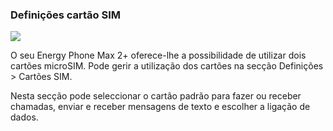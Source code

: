 ### Definições cartão SIM

![](http://static.energysistem.com/images/manuals/42689/57f3783f4a07c.jpg)

O seu Energy Phone Max 2+ oferece-lhe a possibilidade de utilizar dois cartões microSIM. Pode gerir a utilização dos cartões na secção Definições &gt; Cartões SIM.

Nesta secção pode seleccionar o cartão padrão para fazer ou receber chamadas, enviar e receber mensagens de texto e escolher a ligação de dados.
